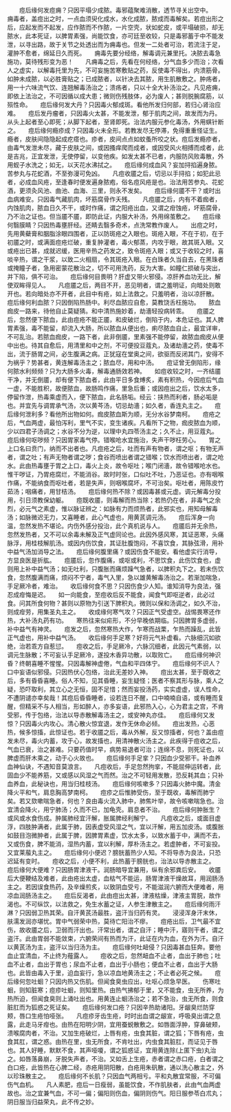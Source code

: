 <!-- { "loadSidebar": true } -->
　　痘后缘何发痘痈？只因平塌少成脓。毒邪蕴聚难消散，透节寻关出空中。　　痈毒者，盖痘出之时，一点血须臾化成水，水化成脓，脓成而毒解矣。若痘出形之后，应起发而不起发，应作脓而不作脓，一片空壳，状如蛇皮，或平塌破损，却无脓水，此本死证，以脾胃素强，尚能饮食，亦可廷至收较，只是毒邪蓄于中不能发泄，以寻出路，故于关节之处透出而为痈毒也。但发一二处者可治，若流注于足，灌肿不愈者，绵延日久而死。　　痈毒先要分经络，解毒调元兼里托。决脓去毒急施功，莫待残形变为恶！　　凡痈毒之后，先看在何经络，分气血多少而治；次看人之虚实，以解毒托里为先，不可妄施苦寒敷贴之药，反使毒不得出，内溃筋骨。如肿未成脓，以必胜膏贴之；已成脓者，以针决去其脓，用生肌散敷之。肿疡者，用一十六味流气饮、连翘解毒汤治之；溃疡者，只以十全大补汤治之。凡见疮痈，即依上法治之，不可因循以成大患；微则伤残肢体，必为废人；甚则脱腕腐筋，以殒性命。　　痘后缘何发大丹？只因毒火郁成斑。看他所发归何部，若归心肾治应难。　　痘后发丹瘤者，只因毒火太甚，不能发泄，郁于肌肉之间，故发而为丹。从头上起者至心即死；从脚下起者，至肾即死。治法内服元参化毒汤，外用蜞针断之。　　痘后缘何瘾疹成？只因毒火未全形。若教发尽无停滞，免得重重怪证生。　　瘾者，皮肤间隐隐起成疙瘩也。疹者，皮间点点如蚊蚤所咬之状。痘后发瘾疹者，由毒气发泄未尽，藏于皮肤之间，或因搔痒爬而成者，或因受风火相搏而成者，此是吉兆，正宜发泄，无使停留，以变他疾。如发太甚不已者，内服防风败毒散，外用蚬子水洗之；如无，以天花水沸拭之。　　痘后缘何成血风？妄加挦掐遍身脓。苦参丸与花蛇酒，不至弥漫可免凶。　　凡痘收靥之后，切忌以手挦掐；如犯此忌者，必成血风疮，至逢春时便发遍身脓疱，俗名痘风疮是也。治法用苦参丸、花蛇酒，更须灸风池、曲池、血海、三里，则永不发矣。　　痘后缘何靥不干？或时出血病难安。只因毒气藏肌肉，坏筋腐骨作夭残。　　凡痘靥之后，内有不着痂者，内蚀肌肉，脓血日久不干，或时作痛，谓之阳疮出血，又谓之疳蚀疮，坏筋腐骨，乃不治之证也。但当靥不靥，即防此证，内服大补汤，外用绵茧敷之。　　痘后缘何翳膜睛？只因热毒壅肝经。还睛去翳多奇术，点洗常教作废人。　　出痘之时，先用黄蘗膏和胭脂涂眼四围者，正以防斑疮之入眼也。斑疮入眼，不在于初，在于初靥之时，或满面痘疮烂破，重复肿灌者，毒火郁蒸，内攻于眼，故其斑入眼。又或疮出已甚，成就迟缓，医用辛热之药发之，致令斑疮入眼；或又于收较之时，喜啖辛热，谓之干浆，以致二火相扇，令其斑疮入眼。在白珠者久当自去，在黑珠者或掩瞳子者，急用密蒙花散治之，切不可用洗药，反为大害。如瞳仁损破与突出，并下陷，俱不可治。　　痘后缘何目畏明？肝虚又带火邪侵。凉肝养血功无比，解使双眸得见人。　　凡痘靥之后，两目不开，恶见明者，谓之羞明证，向暗处则敢开也。若向暗处亦不开者，此目中有疮，如上法救之。只羞明者，治以凉肝散。　　痘后缘何利血脓？只因倒陷热肠中。利尽血脓应自愈，莫教饶舌枉施功。　　脓血痂皮一路来，待他自止莫疑猜。和中清热施妙着，劫濇轻投病转乖。　　痘靥之后，忽然便下脓血，此由痘疮不能正靥，和皮破烂，倒陷于内，本危证也。其人脾胃素强，毒不能留，却流入大肠，所以脓血从便出也，痢尽脓血自止，最宜详审，不可乱治。若脓血痂皮，一路下者，此非倒靥，里素强不能停留，故脓血痂皮从便中出也。待其自愈后，用清里和中之剂，不可便投豆蔻丸，及诸劫濇之药，使毒不出，流于肠胃之间，必生腹满之病。正犹寇在堂奥之间，欲驱而反闭其门，安得不为祸乎？势甚者，黄连解毒汤主之；脓血尽，用和中汤。　　痘证曾无倒陷形，缘何脓水利频频？只为大肠多火毒，解毒通肠效若神。　　如痘收较之时，一齐结靥干净，并无倒靥，却有便下脓血者，此由平日多食煿炙，素有积热，今因痘后气血一虚，不能胜积，故便脓血，故肠鸣作痛，里急后重；或因痘出之后，饮水太多，停留作泄，热毒乘虚而入，便下脓血，此名肠垢。经云：挟热而利者，肠必垢是也。并宜先与调胃承气汤，次以黄芩汤，切忌劫濇；如久者，香连丸主之。　　痘后缘何泄利多？看他所出物如何。痂皮脓血斯为顺，无分水谷梦南柯。　　痘疮之后，气血两虚，最怕泻利，里气不实，变生诸疾。凡看所下之物，痂皮脓血为顺，少以四君子汤调之；水谷不分为逆，以理中丸四苓汤主之；久不止，用豆蔻丸。　　痘后缘何呕哕频？只因胃家毒气停。错喉呛水宜施治，失声干哕枉劳心。　　胃之上口名曰贲门，纳而不出者也。凡痘疮之后，吐而有声有物者，谓之呕；有物无声者，谓之吐；有声无物者谓之哕；食谷而喷出者谓之错喉；饮水而喷出者，谓之呛水。此由热毒壅于胃之上口，毒火上炎，故令呕吐；喉门闭濇，故令错喉呛水也。惟干哕证，乃胃疮腐烂，不能消谷。故时时张，口似吐不吐，乃恶证也。亦有咽喉作痛，不能纳食而呕吐者，若是失声，则咽喉腐坏，不可治矣。呕吐者，用陈皮竹茹汤；咽痛者，用甘桔汤。　　痘后缘何热不除？或因毒甚或元虚。调元解毒分投用，引日须教保幼躯。　　痘既收靥，则毒解而热当除；若热仍在者，非毒气之余烈，必元气之素虚，惟以脉证辨之：如脉有力而烦热者，此邪实也，用知母解毒汤；如脉微迟无力，又喜睡者，此心气虚也，用黄芪调元汤。　　痘后浑身一向温，忽然发热不堪论。内伤外感分投治，此个真机说与人。　　痘靥后并无余热，忽然发热者，又不可以余毒未解及正气虚同论也。此因外感风寒，其证恶寒，头痛脉浮，用桂枝解肌汤。或因内伤饮食，其证肚腹饱闷，不喜饮食，其脉弦滑，用补中益气汤加消导之法。　　痘后缘何腹里痛？或因伤食不能安。看他虚实行消导，方显良医是折肱。　　痘靥后，忽作腹痛，或呕或利，不思饮食，此伤饮食也，虚则用上补中益气汤；如无吐利，只腹胀而痛烦躁气急者，以脾积丸下之。若未伤饮食，忽然腹满而痛，烦闷不宁者，毒气入里，急以雄黄解毒汤治之。若渐加喘急，手足厥冷者，难治。　　收后缘何食不思？只因伤食少人知。谁知消导为良法，强忍成疳悔是迟。　　如一向能食，至痘收后反不能食，闻食气即呕逆者，此必过食。问其所食何物？甚则以原物为引送下脾积丸，微则以保和汤调之，如久不治，则成疳劳，用集圣丸主之。　　收成缘何寒气攻？只因正气受虚空。战惕畏寒还作热，大补汤丸药有功。　　寒热往来似疟形，不分早晚依期临。只因脾胃多虚弱，补中益气有神灵。　　痘发之后，忽然寒热大作，乍寒而战栗，乍热而躁乱，此皆正气虚也，用补中益气汤。　　收后缘何手足寒？好将元气补虚看。六脉细沉如欲绝，治若乖方自惹愆。　　痘收之后，手足厥冷，六脉沉细者，此因元气素弱，以调元生脉散；不可妄认手足厥冷，遂投木香异功散，以取败亡。　　痘后缘何神识昏？终朝喜睡不惺惺。只因毒解神虚倦，气血和平四体宁。　　痘后缘何不识人？口中妄语似邪侵。只因热伏心包络，治此无差妙入神。　　痘出太甚，至于既收之后，多有昏昏喜睡。俗人不知，见其昏睡，妄生疑怪；医者不察其形与脉，乘人之疑，恐吓取利，其立心之无恒，固不足惜；然而妄投汤药，实实虚虚，误人性命，不遭阴谴亦幸矣哉！其痘后昏昏睡者，设若连日不醒，口中喃喃自语，或有睡而复醒，但精采不与人相当，形如醉人，亦多妄语，此邪热入心，心为君主之宫，不肯受邪，传于包络，治法以导赤散解毒汤主之，或安神丸亦佳。　　痘后缘何又发惊？只因毒火内攻心。清心散火惊宜退，发作无休命必倾。　　痘出发热，心恶热，候多惊搐，此惊证也。若于收靥之后，毒从外解，反又惊搐者，何也？盖由痘发未尽，毒火内蓄，攻于心，故发搐也，用清神散火汤主之。此疾得于痘收之后，气血已衰，治之甚难。只要药值时早，病势易退者可治；连绵不息，则死证也，以脾虚而肝木乘之，动于心火故也。　　痘后缘何手足挛？只因血少受邪干。补血养血神仙诀，不遇知音莫浪言。　　凡痘收后，手足忽然拘挛，不能屈伸运转者，此固血少不能养筋，又或感以风湿之气而然。治之不可轻用发散，恐反耗其血；只补血养血，此秘诀也，用当归桂枝汤。　　痘后缘何咳嗽多？只因毒火肺中魔。清金降火平和气，肩息胸高梦南柯。　　痘疹之后惟肺受伤，至于既收，毒解而肺宁矣。若又欬嗽喘急者，何也？良由毒火流入肺中，肺焦叶举，故令咳嗽喘急也。治宜清会降火，用宁肺汤；久而不已，加龟壳。肩息者不治。　　痘后缘何肿胀生？或风或水食伤成。肿属肺经宜汗解，胀属脾经利解宁。　　凡痘收之后，或面目虚浮，四肢肿满者，此属于肺，因表虚受风湿之气，宜以汗解，用五加皮汤。或腹胀如鼓目泡微肿者，此属于脾，因脾胃素虚，饮水太多，以致水蓄于中，满而不去，又或伤食，脾不能消，湿热内蓄，宜以利解，厚朴汤主之。若虚肿者，不可妄投。又宜莱菔丸主之。　　痘后缘何小便迟？膀胱蓄热少人知。不将导赤为良法，只恐迟延有变时。　　痘收之后，小便不利，此热蓄于膀胱也，治法以导赤散主之。　　痘后缘何大便难？只因肠胃津液干。润肠暗导宜兼用，纵有余邪粪后安。　　收靥后大便鞕结及难者，此由疮出太虚，血枯气不能运，肠胃津液干燥故耳，用润肠汤主之。若因误食热药，及辛燥煎炙，以致阴血受亏，不能滋润六腑而大便难者，用凉血润肠汤主之。　　痘后反渴者，此由痘出太甚，津液枯燥，津液主胃脘，故作渴也。不可纵饮，以法救之，免生水蓄之证，人参生津散主之。　　痘后缘何雨汗淋？只因弱卫热其荣。自汗黄芪汤最胜，盗汗当归药有灵。　　浸浸浑身汗末休，肤濡发润亦堪忧。胃中气弱荣中热，莫待亡阳治不瘳。　　痘疮出后，卫气最不宜伤，故收靥之后，卫弱而汗出也。汗常出者，谓之自汗；睡中汗，寤则干者，谓之盗汗。此由胃弱不能敛束，六腑荣间有热而为汗，此证在内为血，在外为汗。自汗以黄芪汤为主，盗汗以当归汤为主。　　痘后缘何吐衄侵？只因毒甚血狂奔。要他血止宜清血，不止终为薤露人。　　痘收之后，忽然衄血不止者，血出于肺也；吐血不止者，血出于胃也；尿血不止者，血出于小肠也；便血不止者，血出于大肠也。此皆由毒入于里，迫血妄行，急以凉血地黄汤主之；不止者必死之候。　　痘后缘何忽吐蛔？只因内热又伤肌。但闻食臭虫应出，吐呕心烦急早医。　　伤寒吐蛔，则知脏寒；痘疹吐蛔，则知里热。由热气拂郁于里，又不能食，虫无所养，为热所迫，但闻食臭则上涌吐出也。用黄连止蛔汤治之；若不急治，虫无所食，则食脏肛而为狐惑之死证矣。　　痘后缘何发口疮？只因辛热助诸阳。牙龈臭烂防穿颊，唇口生疮怕哑张。　　凡痘疹牙齿生疮，时时出血谓之龈宣，呼吸臭出谓之息露，此走马牙疳也。由热在阳明少阴，宜用蚕蜕散敷之。如唇面浮肿，穿鼻破颊，溃喉腐肉者，不治。又加生疮破烂，上唇有疮，虫食其脏，谓之狐；下唇有疮，虫食其肛，谓之惑。由热在里，虫无所食，不肯吐出，内虫食其脏肛，而证见于唇也。其人好睡，默默不食，其声哑嗄，谓之狐惑证，宜用黄连除(上匿下虫)丸治之。如唇落鼻崩，牙脱失声者，不治。又如舌上生疮，赤者谓之赤口疮，白者谓之白口疮，此皆热在心脾二经，赤疮用阴阳散，白疮用朱矾散，通以洗心散主之，外以珍珠散主之。　　痘后缘何不长肌？只因血气两相亏。平和丸散宜常服，不可偏伤气血机。　　凡人素肥，痘后一日瘦弱，虽能饮食，不作肌肤者，此由气血两虚故也。治之宜兼气血，不可一偏；偏阳则伤血，偏阴则伤气。阳日服参苓白朮丸；阴日服当归益荣丸，此不传之妙。

